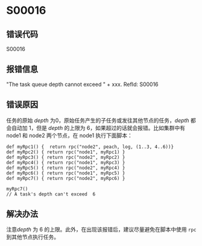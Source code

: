# S00016

## 错误代码

S00016

## 报错信息

"The task queue depth cannot exceed " + xxx. RefId: S00016

## 错误原因

任务的原始 *depth* 为0，原始任务产生的子任务或发往其他节点的任务，*depth* 都会自动加 1，但是 *depth* 的上限为
6，如果超过的话就会报错。比如集群中有 node1 和 node2 两个节点，在 node1 执行下面脚本：

```
def myRpc1() {	return rpc("node2", peach, log, (1..3, 4..6))}
def myRpc2() { return rpc("node1", myRpc1) }
def myRpc3() { return rpc("node2", myRpc2) }
def myRpc4() { return rpc("node1", myRpc3) }
def myRpc5() { return rpc("node2", myRpc4) }
def myRpc6() { return rpc("node1", myRpc5) }
def myRpc7() { return rpc("node2", myRpc6) }

myRpc7()
// A task's depth can't exceed  6
```

## 解决办法

注意*depth* 为 6 的上限。此外，在出现该报错后，建议尽量避免在脚本中使用 `rpc` 到其他节点执行任务。

